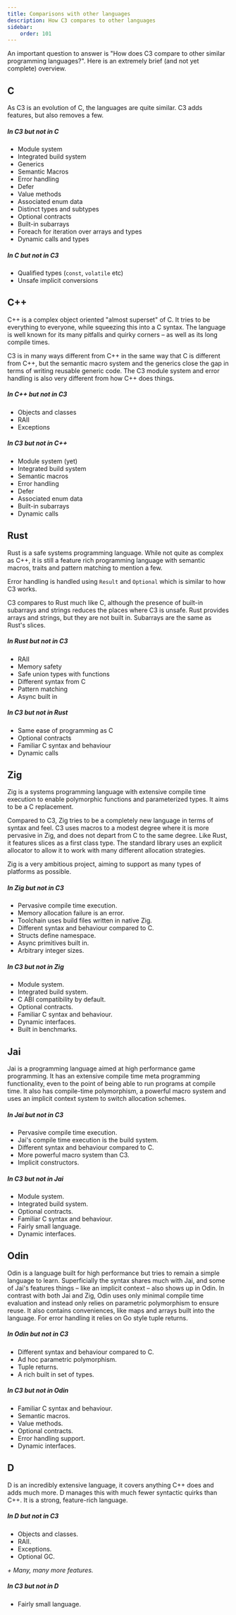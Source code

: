```yaml
---
title: Comparisons with other languages
description: How C3 compares to other languages
sidebar:
    order: 101
---
```

An important question to answer is "How does C3 compare to other similar programming languages?".
Here is an extremely brief (and not yet complete) overview.

## C

As C3 is an evolution of C, the languages are quite similar.
C3 adds features, but also removes a few.

##### In C3 but not in C

- Module system
- Integrated build system
- Generics
- Semantic Macros
- Error handling
- Defer
- Value methods
- Associated enum data
- Distinct types and subtypes
- Optional contracts
- Built-in subarrays
- Foreach for iteration over arrays and types
- Dynamic calls and types

##### In C but not in C3

- Qualified types (`const`, `volatile` etc)
- Unsafe implicit conversions

## C++

C++ is a complex object oriented "almost superset" of C. It tries to be everything to everyone,
while squeezing this into a C syntax. The language is well known for its
many pitfalls and quirky corners – as well as its long compile times.

C3 is in many ways different from C++ in the same way that C is different from C++,
but the semantic macro system and the generics close the gap in terms of writing
reusable generic code. The C3 module system and error handling is also very
different from how C++ does things.

##### In C++ but not in C3

- Objects and classes
- RAII
- Exceptions

##### In C3 but not in C++

- Module system (yet)
- Integrated build system
- Semantic macros
- Error handling
- Defer
- Associated enum data
- Built-in subarrays
- Dynamic calls

## Rust

Rust is a safe systems programming language. While not quite as complex as C++,
it is still a feature rich programming language with semantic macros, traits and
pattern matching to mention a few.

Error handling is handled using `Result` and `Optional` which is similar to 
how C3 works.

C3 compares to Rust much like C, although the presence of built-in subarrays and 
strings reduces the places where C3 is unsafe. Rust provides arrays and strings,
but they are not built in. Subarrays are the same as Rust's slices.

##### In Rust but not in C3

- RAII
- Memory safety
- Safe union types with functions
- Different syntax from C
- Pattern matching
- Async built in

##### In C3 but not in Rust

- Same ease of programming as C
- Optional contracts
- Familiar C syntax and behaviour
- Dynamic calls

## Zig

Zig is a systems programming language with extensive compile time execution to
enable polymorphic functions and parameterized types. It aims to be a C replacement.

Compared to C3, Zig tries to be a completely new language in terms of syntax and feel.
C3 uses macros to a modest degree where it is more pervasive in Zig, and
does not depart from C to the same degree. Like Rust, it features slices as a first
class type. The standard library uses an explicit allocator to allow it to work
with many different allocation strategies.

Zig is a very ambitious project, aiming to support as many types of platforms as
possible.

##### In Zig but not in C3

- Pervasive compile time execution.
- Memory allocation failure is an error.
- Toolchain uses build files written in native Zig.
- Different syntax and behaviour compared to C.
- Structs define namespace.
- Async primitives built in.
- Arbitrary integer sizes.

##### In C3 but not in Zig

- Module system.
- Integrated build system.
- C ABI compatibility by default.
- Optional contracts.
- Familiar C syntax and behaviour.
- Dynamic interfaces.
- Built in benchmarks.

## Jai

Jai is a programming language aimed at high performance game programming.
It has an extensive compile time meta programming functionality, even
to the point of being able to run programs at compile time. It also
has compile-time polymorphism, a powerful macro system and uses 
an implicit context system to switch allocation schemes.

##### In Jai but not in C3

- Pervasive compile time execution.
- Jai's compile time execution is the build system.
- Different syntax and behaviour compared to C.
- More powerful macro system than C3.
- Implicit constructors.

##### In C3 but not in Jai

- Module system.
- Integrated build system.
- Optional contracts.
- Familiar C syntax and behaviour.
- Fairly small language.
- Dynamic interfaces.

## Odin

Odin is a language built for high performance but tries to remain
a simple language to learn. Superficially the syntax shares much with
Jai, and some of Jai's features things – like an implicit context – also shows up
in Odin. In contrast with both Jai and Zig, Odin uses only minimal compile time evaluation
and instead only relies on parametric polymorphism to ensure reuse.
It also contains conveniences, like maps and arrays built into
the language. For error handling it relies on Go style tuple returns.

##### In Odin but not in C3

- Different syntax and behaviour compared to C.
- Ad hoc parametric polymorphism.
- Tuple returns.
- A rich built in set of types.

##### In C3 but not in Odin

- Familiar C syntax and behaviour.
- Semantic macros.
- Value methods.
- Optional contracts.
- Error handling support.
- Dynamic interfaces.

## D

D is an incredibly extensive language, it covers anything C++ does and adds much more.
D manages this with much fewer syntactic quirks than C++. It is a strong,
feature-rich language.

##### In D but not in C3

- Objects and classes.
- RAII.
- Exceptions.
- Optional GC.

*+ Many, many more features.* 

##### In C3 but not in D

- Fairly small language.
